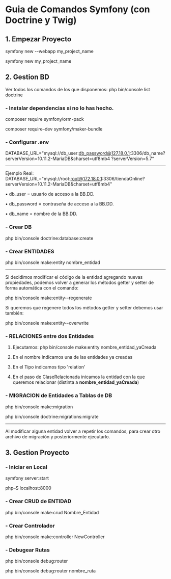 # Guia de Comandos Symfony (con Doctrine y Twig)

## 1. Empezar Proyecto

symfony new --webapp my_project_name

symfony new my_project_name

## 2. Gestion BD

Ver todos los comandos de los que disponemos: 
php bin/console list doctrine

### - Instalar dependencias si no lo has hecho.
composer require symfony/orm-pack

composer require–dev symfony/maker-bundle

### - Configurar .env
DATABASE_URL="mysql://db_user:db_password@127.18.0.1:3306/db_name?serverVersion=10.11.2-MariaDB&charset=utf8mb4
?serverVersion=5.7“

-----
Ejemplo Real: DATABASE_URL="mysql://root:root@172.18.0.1:3306/tiendaOnline?serverVersion=10.11.2-MariaDB&charset=utf8mb4"

• db_user = usuario de acceso a la BB.DD.

• db_password = contraseña de acceso a la BB.DD.

• db_name = nombre de la BB.DD.

### - Crear DB
php bin/console doctrine:database:create

### - Crear ENTIDADES
php bin/console make:entity nombre_entidad

--------
Si decidimos modificar el código de la entidad agregando nuevas
propiedades, podemos volver a generar los métodos getter y setter de forma
automática con el comando:

php bin/console make:entity--regenerate

Si queremos que regenere todos los métodos getter y setter debemos usar
también:

php bin/console make:entity--overwrite

### - RELACIONES entre dos Entidades
1. Ejecutamos: php bin/console make:entity nombre_entidad_yaCreada

2. En el nombre indicamos una de las entidades ya creadas

3. En el Tipo indicamos tipo 'relation'

4. En el paso de ClaseRelacionada inicamos la entidad con la que queremos relacionar
   (distinta a **nombre_entidad_yaCreada**)

### - MIGRACION de Entidades a Tablas de DB
php bin/console make:migration

php bin/console doctrine:migrations:migrate

----
Al modificar alguna entidad volver a repetir los comandos, 
para crear otro archivo de migración y posteriormente ejecutarlo.

## 3. Gestion Proyecto
### - Iniciar en Local
symfony server:start

php–S localhost:8000

### - Crear CRUD de ENTIDAD
php bin/console make:crud Nombre_Entidad

### - Crear Controlador
php bin/console make:controller NewController

### - Debugear Rutas
php bin/console debug:router

php bin/console debug:router nombre_ruta